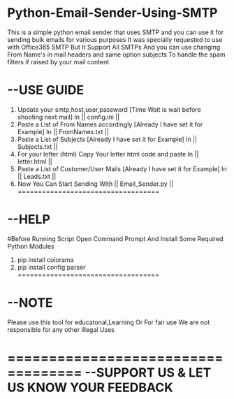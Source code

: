 # Python-Email-Sender-Using-SMTP

This is a simple python email sender that uses SMTP and you can use it for sending bulk emails for various purposes
It was specially requested to use with Office365 SMTP But It Support All SMTPs And you can use changing From Name's
in mail headers and same option subjects To handle the spam filters if raised by your mail content 

--USE GUIDE
===================================
1. Update your smtp,host,user,password [Time Wait is wait before shooting next mail]
   In || config.ini ||  
2. Paste a List of From Names accordingly [Already I have set it for Example] 
   In || FromNames.txt ||  
3. Paste a List of Subjects [Already I have set it for Example] 
   In || Subjects.txt || 
4. For your letter (html) Copy Your letter html code and paste
   In || letter.html || 
5. Paste a List of Customer/User Mails [Already I have set it for Example] 
   In || Leads.txt || 
6. Now You Can Start Sending With || Email_Sender.py ||
===================================

--HELP
===================================
#Before Running Script Open Command Prompt And Install Some Required Python Modules
 1. pip install colorama
 2. pip install config parser 
===================================

--NOTE
===================================
Please use this tool for educatonal,Learning Or For fair use
We are not responsible for any other Illegal Uses



===================================
--SUPPORT US & LET US KNOW YOUR FEEDBACK
===================================
